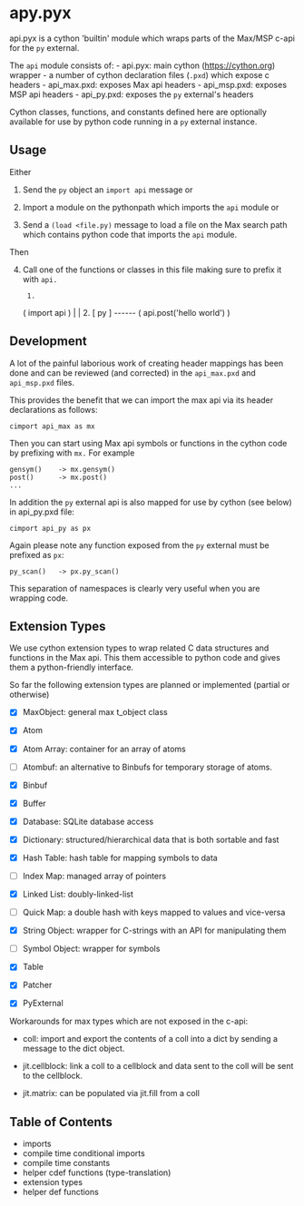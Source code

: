 # apy.pyx

api.pyx is a cython 'builtin' module which wraps parts of the Max/MSP c-api
for the `py` external.

The `api` module consists of:
    - api.pyx: main cython (https://cython.org) wrapper
    - a number of cython declaration files (`.pxd`) which expose c headers
        - api_max.pxd: exposes Max api headers
        - api_msp.pxd: exposes MSP api headers
        - api_py.pxd: exposes the `py` external's headers

Cython classes, functions, and constants defined here are optionally
available for use by python code running in a `py` external instance.

## Usage

Either 

1. Send the `py` object an `import api` message or 

2. Import a module on the pythonpath which imports the `api` module or

3. Send a `(load <file.py)` message to load a file on the Max search path which contains python code that imports the `api` module.

Then

4. Call one of the functions or classes in this file 
   making sure to prefix it with `api.`


        1.
   ( import api )
        |
        |                      2.
      [ py ] ------ ( api.post('hello world') )


## Development

A lot of the painful laborious work of creating header mappings has been
done and can be reviewed (and corrected) in
the `api_max.pxd` and `api_msp.pxd` files.

This provides the benefit that we can import the max api via its header
declarations as follows:

    cimport api_max as mx

Then you can start using Max api symbols or functions in the cython code 
by prefixing with `mx.` For example

    gensym()    -> mx.gensym()
    post()      -> mx.post()
    ...

In addition the `py` external api is also mapped for use by cython
(see below) in api_py.pxd file:

    cimport api_py as px


Again please note any function exposed from the `py` external must
be prefixed as `px`:

    py_scan()   -> px.py_scan()


This separation of namespaces is clearly very useful when you are
wrapping code.


## Extension Types

We use cython extension types to wrap related C data structures and functions
in the Max api. This them accessible to python code and gives them a python-friendly interface.

So far the following extension types are planned or implemented (partial or otherwise)

- [x] MaxObject: general max t_object class
- [x] Atom
- [x] Atom Array: container for an array of atoms
- [ ] Atombuf: an alternative to Binbufs for temporary storage of atoms.
- [x] Binbuf
- [x] Buffer
- [x] Database: SQLite database access
- [x] Dictionary: structured/hierarchical data that is both sortable and fast
- [x] Hash Table: hash table for mapping symbols to data
- [ ] Index Map: managed array of pointers
- [x] Linked List: doubly-linked-list
- [ ] Quick Map: a double hash with keys mapped to values and vice-versa
- [x] String Object: wrapper for C-strings with an API for manipulating them
- [ ] Symbol Object: wrapper for symbols
- [x] Table
- [x] Patcher

- [x] PyExternal

Workarounds for max types which are not exposed in the c-api:

- coll: import and export the contents of a coll into a dict by
  sending a message to the dict object.

- jit.cellblock: link a coll to a cellblock and data sent to the
  coll will be sent to the cellblock.

- jit.matrix: can be populated via jit.fill from a coll


## Table of Contents

- imports
- compile time conditional imports
- compile time constants
- helper cdef functions (type-translation)
- extension types
- helper def functions